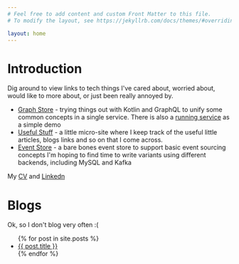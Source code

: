 ```yaml
---
# Feel free to add content and custom Front Matter to this file.
# To modify the layout, see https://jekyllrb.com/docs/themes/#overriding-theme-defaults

layout: home
---
```


# Introduction 

Dig around to view links to tech things I've cared about, 
worried about, would like to more about, or just been really 
annoyed by. 

* [Graph Store](https://ianmorgan.github.io/graph-store/) - trying things out with Kotlin and GraphQL to unify  some 
common concepts in a single service. There is also a [running service](https://grapstore.app) as a simple demo 
* [Useful Stuff](https://ianmorgan.github.io/useful-stuff) - a little micro-site where I keep track of the useful 
little articles, blogs links and so on that I come across.  
* [Event Store](https://ianmorgan.github.io/event-store/) - a bare bones event store to support basic event sourcing concepts 
I'm hoping to find time to write variants using different backends, including MySQL and Kafka 

My [CV](pdfs/IanMorganCV.pdf) and [Linkedn](https://www.linkedin.com/in/ianjmorgan/)

# Blogs

Ok, so I don't blog very often :(

<ul>
  {% for post in site.posts %}
    <li>
      <a href="{{ post.url }}">{{ post.title }}</a>
    </li>
  {% endfor %}
</ul>